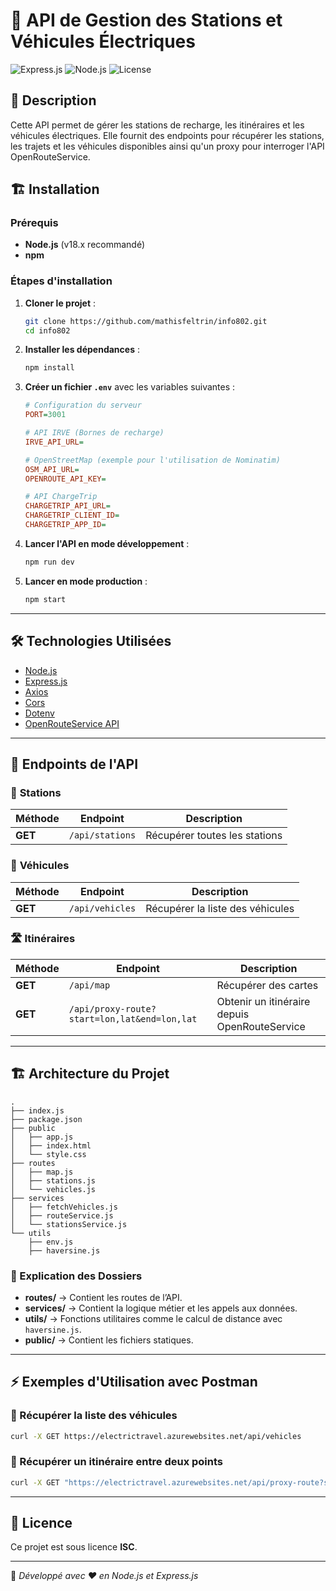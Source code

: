 # 🚗 API de Gestion des Stations et Véhicules Électriques

![Express.js](https://img.shields.io/badge/Express.js-4.x-green)
![Node.js](https://img.shields.io/badge/Node.js-18.x-brightgreen)
![License](https://img.shields.io/badge/License-ISC-blue)

## 📌 Description

Cette API permet de gérer les stations de recharge, les itinéraires et les véhicules électriques. Elle fournit des endpoints pour récupérer les stations, les trajets et les véhicules disponibles ainsi qu'un proxy pour interroger l'API OpenRouteService.

## 🏗️ Installation

### Prérequis

- **Node.js** (v18.x recommandé)
- **npm**

### Étapes d'installation

1. **Cloner le projet** :

   ```sh
   git clone https://github.com/mathisfeltrin/info802.git
   cd info802
   ```

2. **Installer les dépendances** :

   ```sh
   npm install
   ```

3. **Créer un fichier `.env`** avec les variables suivantes :

   ```ini
   # Configuration du serveur
   PORT=3001

   # API IRVE (Bornes de recharge)
   IRVE_API_URL=

   # OpenStreetMap (exemple pour l'utilisation de Nominatim)
   OSM_API_URL=
   OPENROUTE_API_KEY=

   # API ChargeTrip
   CHARGETRIP_API_URL=
   CHARGETRIP_CLIENT_ID=
   CHARGETRIP_APP_ID=
   ```

4. **Lancer l'API en mode développement** :

   ```sh
   npm run dev
   ```

5. **Lancer en mode production** :

   ```sh
   npm start
   ```

---

## 🛠️ Technologies Utilisées

- [Node.js](https://nodejs.org/)
- [Express.js](https://expressjs.com/)
- [Axios](https://axios-http.com/)
- [Cors](https://www.npmjs.com/package/cors)
- [Dotenv](https://www.npmjs.com/package/dotenv)
- [OpenRouteService API](https://openrouteservice.org/)

---

## 📡 Endpoints de l'API

### 🚉 **Stations**

| Méthode | Endpoint        | Description                   |
| ------- | --------------- | ----------------------------- |
| **GET** | `/api/stations` | Récupérer toutes les stations |

### 🚗 **Véhicules**

| Méthode | Endpoint        | Description                      |
| ------- | --------------- | -------------------------------- |
| **GET** | `/api/vehicles` | Récupérer la liste des véhicules |

### 🛣 **Itinéraires**

| Méthode | Endpoint                                     | Description                                   |
| ------- | -------------------------------------------- | --------------------------------------------- |
| **GET** | `/api/map`                                   | Récupérer des cartes                          |
| **GET** | `/api/proxy-route?start=lon,lat&end=lon,lat` | Obtenir un itinéraire depuis OpenRouteService |

---

## 🏗️ Architecture du Projet

```
.
├── index.js
├── package.json
├── public
│   ├── app.js
│   ├── index.html
│   └── style.css
├── routes
│   ├── map.js
│   ├── stations.js
│   └── vehicles.js
├── services
│   ├── fetchVehicles.js
│   ├── routeService.js
│   └── stationsService.js
└── utils
    ├── env.js
    ├── haversine.js
```

### 📜 Explication des Dossiers

- **routes/** → Contient les routes de l’API.
- **services/** → Contient la logique métier et les appels aux données.
- **utils/** → Fonctions utilitaires comme le calcul de distance avec `haversine.js`.
- **public/** → Contient les fichiers statiques.

---

## ⚡ Exemples d'Utilisation avec Postman

### 🔹 Récupérer la liste des véhicules

```sh
curl -X GET https://electrictravel.azurewebsites.net/api/vehicles
```

### 🔹 Récupérer un itinéraire entre deux points

```sh
curl -X GET "https://electrictravel.azurewebsites.net/api/proxy-route?start=2.3522,48.8566&end=4.8357,45.7640"
```

---

## 📄 Licence

Ce projet est sous licence **ISC**.

---

🚀 _Développé avec ❤️ en Node.js et Express.js_
